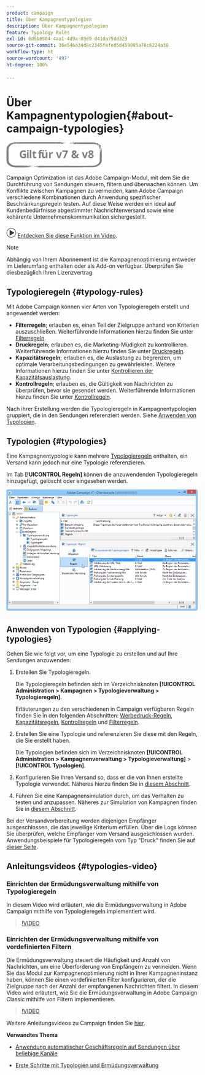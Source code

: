 ```yaml
---
product: campaign
title: Über Kampagnentypologien
description: Über Kampagnentypologien
feature: Typology Rules
exl-id: 6d5b8584-4aa1-4d9a-89d9-d41da75dd323
source-git-commit: 36e546a34d8c2345fefed5d459095a76c6224a38
workflow-type: ht
source-wordcount: '497'
ht-degree: 100%

---
```


# Über Kampagnentypologien{#about-campaign-typologies}

![](../../assets/common.svg)

Campaign Optimization ist das Adobe Campaign-Modul, mit dem Sie die Durchführung von Sendungen steuern, filtern und überwachen können. Um Konflikte zwischen Kampagnen zu vermeiden, kann Adobe Campaign verschiedene Kombinationen durch Anwendung spezifischer Beschränkungsregeln testen. Auf diese Weise werden ein ideal auf Kundenbedürfnisse abgestimmter Nachrichtenversand sowie eine kohärente Unternehmenskommunikation sichergestellt.

![](assets/do-not-localize/how-to-video.png) [Entdecken Sie diese Funktion im Video](#typologies-video).

>[!NOTE]
>
>Abhängig von Ihrem Abonnement ist die Kampagnenoptimierung entweder im Lieferumfang enthalten oder als Add-on verfügbar. Überprüfen Sie diesbezüglich Ihren Lizenzvertrag.

## Typologieregeln {#typology-rules}

Mit Adobe Campaign können vier Arten von Typologieregeln erstellt und angewendet werden:

* **Filterregeln**; erlauben es, einen Teil der Zielgruppe anhand von Kriterien auszuschließen. Weiterführende Informationen hierzu finden Sie unter [Filterregeln](filtering-rules.md).
* **Druckregeln**; erlauben es, die Marketing-Müdigkeit zu kontrollieren. Weiterführende Informationen hierzu finden Sie unter [Druckregeln](pressure-rules.md).
* **Kapazitätsregeln**; erlauben es, die Auslastung zu begrenzen, um optimale Verarbeitungsbedingungen zu gewährleisten. Weitere Informationen hierzu finden Sie unter [Kontrollieren der Kapazitätsauslastung](consistency-rules.md#controlling-capacity).
* **Kontrollregeln**; erlauben es, die Gültigkeit von Nachrichten zu überprüfen, bevor sie gesendet werden. Weiterführende Informationen hierzu finden Sie unter [Kontrollregeln](control-rules.md).

Nach ihrer Erstellung werden die Typologieregeln in Kampagnentypologien gruppiert, die in den Sendungen referenziert werden. Siehe [Anwenden von Typologien](#applying-typologies).

## Typologien {#typologies}

Eine Kampagnentypologie kann mehrere [Typologieregeln](#typology-rules) enthalten, ein Versand kann jedoch nur eine Typologie referenzieren.

Im Tab **[!UICONTROL Regeln]** können die anzuwendenden Typologieregeln hinzugefügt, gelöscht oder eingesehen werden.

![](assets/campaign_opt_rules_tab.png)

## Anwenden von Typologien {#applying-typologies}

Gehen Sie wie folgt vor, um eine Typologie zu erstellen und auf Ihre Sendungen anzuwenden:

1. Erstellen Sie Typologieregeln.

   Die Typologieregeln befinden sich im Verzeichnisknoten **[!UICONTROL Administration > Kampagnen > Typologieverwaltung > Typologieregeln]**.

   Erläuterungen zu den verschiedenen in Campaign verfügbaren Regeln finden Sie in den folgenden Abschnitten: [Werbedruck-Regeln](pressure-rules.md), [Kapazitätsregeln](consistency-rules.md#controlling-capacity), [Kontrollregeln](control-rules.md) und [Filterregeln](filtering-rules.md).

1. Erstellen Sie eine Typologie und referenzieren Sie diese mit den Regeln, die Sie erstellt haben.

   Die Typologien befinden sich im Verzeichnisknoten **[!UICONTROL Administration > Kampagnenverwaltung > Typologieverwaltung]** > **[!UICONTROL Typologien]**.

1. Konfigurieren Sie Ihren Versand so, dass er die von Ihnen erstellte Typologie verwendet. Näheres hierzu finden Sie in [diesem Abschnitt](applying-rules.md#applying-a-typology-to-a-delivery).
1. Führen Sie eine Kampagnensimulation durch, um das Verhalten zu testen und anzupassen. Näheres zur Simulation von Kampagnen finden Sie in [diesem Abschnitt](campaign-simulations.md).

Bei der Versandvorbereitung werden diejenigen Empfänger ausgeschlossen, die das jeweilige Kriterium erfüllen. Über die Logs können Sie überprüfen, welche Empfänger vom Versand ausgeschlossen wurden. Anwendungsbeispiele für Typologieregeln vom Typ &quot;Druck&quot; finden Sie auf [dieser Seite](pressure-rules.md#use-cases-on-pressure-rules).

## Anleitungsvideos {#typologies-video}

### Einrichten der Ermüdungsverwaltung mithilfe von Typologieregeln

In diesem Video wird erläutert, wie die Ermüdungsverwaltung in Adobe Campaign mithilfe von Typologieregeln implementiert wird.

>[!VIDEO](https://video.tv.adobe.com/v/25090?quality=12)

### Einrichten der Ermüdungsverwaltung mithilfe von vordefinierten Filtern

Die Ermüdungsverwaltung steuert die Häufigkeit und Anzahl von Nachrichten, um eine Überforderung von Empfängern zu vermeiden. Wenn Sie das Modul zur Kampagnenoptimierung nicht in Ihrer Kampagneninstanz haben, können Sie einen vordefinierten Filter konfigurieren, der die Zielgruppe nach der Anzahl der empfangenen Nachrichten filtert.
In diesem Video wird erläutert, wie Sie die Ermüdungsverwaltung in Adobe Campaign Classic mithilfe von Filtern implementieren.

>[!VIDEO](https://video.tv.adobe.com/v/25091?quality=12)

Weitere Anleitungsvideos zu Campaign finden Sie [hier](https://experienceleague.adobe.com/docs/campaign-classic-learn/tutorials/overview.html?lang=de).

**Verwandtes Thema**

* [Anwendung automatischer Geschäftsregeln auf Sendungen über beliebige Kanäle](https://helpx.adobe.com/de/campaign/kb/simplifying-campaign-management-acc.html#Applyautomaticbusinessrulestodeliveriesonanychannel)

* [Erste Schritte mit Typologien und Ermüdungsverwaltung](pressure-rules.md)

